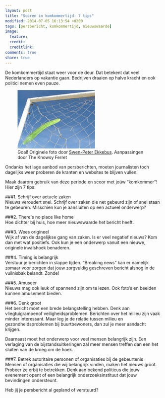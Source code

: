 ```yaml
---
layout: post
title: "Scoren in komkommertijd: 7 tips"
modified: 2014-07-05 16:13:54 +0200
tags: [persbericht, komkommertijd, nieuwswaarde]
image:
  feature: 
  credit: 
  creditlink: 
comments: true
share: true
---
```

De komkommertijd staat weer voor de deur. Dat betekent dat veel
Nederlanders op vakantie gaan. Bedrijven draaien op halve kracht en
ook politici nemen even pauze.

<figure class="floatright">
  <img src="/images/scoren-in-komkommertijd.jpg" alt="Een komkommer
  komt op het doel af" >
  <figcaption>Goal! Originele foto door <a
  href="bit.ly/1m35NBf">Swen-Peter Ekkebus</a>. Aanpassingen door
  The Knowsy Ferret</figcaption>
</figure>

Ondanks het lage aanbod van persberichten, moeten journalisten toch
dagelijks weer proberen de kranten en websites te blijven vullen.

Maak daarom gebruik van deze periode en scoor met joúw “komkommer”! 
Hier zijn 7  tips:

###1. Schrijf over actuele zaken  
Nieuws veroudert snel. Schrijf over zaken die net gebeurd zijn of snel
staan te gebeuren. Misschien kun je aansluiten op een actueel
onderwerp?

###2. There's no place like home  
Hoe dichter bij huis, hoe meer nieuwswaarde het bericht heeft.

###3. Wees origineel  
Wijk af van de dagelijkse gang van zaken.
Is er veel negatief nieuws? Kom dan met wat positiefs. Ook kun je een
onderwerp vanuit een nieuwe, originele invalshoek benaderen.

###4. Timing is belangrijk  
Verstuur je berichten in slappe tijden. “Breaking news” kan er
namelijk zomaar voor zorgen dat jouw zorgvuldig geschreven bericht
alsnog in de vuilnisbak belandt. Zonde!

###5. Amuseer  
Nieuws mag ook leuk of spannend zijn om te lezen. Ook foto’s en
beelden kunnen amusement bieden.

###6. Denk groot  
Het bericht moet een brede belangstelling hebben. 
Denk aan vliegtuigrampenof veiligheidsproblemen. Berichten over het
milieu zijn vaak minder interessant. Maar leg je de relatie tussen
milieu en gezondheidsproblemen bij buurtbewoners, dan zul je meer
aandacht krijgen.

Daarnaast moet het onderwerp voor veel mensen belangrijk zijn. Een
verlaging van de bijstandsuitkeringen zal meer mensen treffen dan een
het sluiten van de kroeg om de hoek.

###7. Betrek autoritaire personen of organisaties bij de gebeurtenis  
Mensen of organisaties die wij belangrijk vinden, maken het nieuws groot. Probeer ze erbij te betrekken. 
Denk aan bekend politicus die jouw evenement opent of een belangrijk
onderzoeksinstituut dat jouw bevindingen ondersteunt.


Heb jij je persbericht al gepland of verstuurd?


